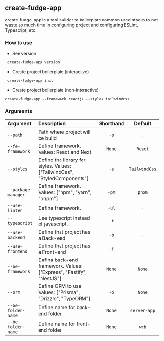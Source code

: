 ## create-fudge-app

create-fudge-app is a tool builder to boilerplate common used stacks to not waste so much time in configuring project and configuring ESLint, Typescript, etc.

### How to use

 + See version

 ```bash
  create-fudge-app version 
 ```

 + Create project boilerplate (interactive)

 ```bash
  create-fudge-app init
 ```

 + Create project boilerplate (non-interactive)

 ```
 create-fudge-app --framework reactjs --styles tailwindcss
 ```

### Arguments

| Argument                    | Description                                      | Shorthand | Default     |
| :-------------------------- | :----------------------------------------------- |:--:|:----------:|
| `--path`                    | Path where project will be build                 | `-p` | `.`       |
| `--fe-framework`            | Define framework. Values: React and Next         | `None` | `React`       |
| `--styles`                  | Define the library for styles. Values: ["TailwindCss", "StyledComponents"] | `-s` | `TailwindCss`|
| `--package-manager`         | Define framework. Values: ["npm", "yarn", "pnpm"]| `-pm` | `pnpm`|
| `--use-linter`              | Define framework.                                | `-ul` | `-` |
| `--typescript`              | Use typescript instead of javascript.            | `-t` | `-` |
| `--use-backend`             | Define that project has a Back-end               | `-b` | `-`|
| `--use-frontend`            | Define that project has a Front-end | `-f` | `-`|
| `--be-framework`            | Define back-end framework. Values: ["Express", "Fastify", "NestJS"] | `None` | `None` |
| `--orm`                     | Define ORM to use. Values: ["Prisma", "Drizzle", "TypeORM"] | `-o` | `None` |
| `--be-folder-name`          | Define name for back-end folder | `None` | `server-app` |
| `--be-folder-name`          | Define name for front-end folder | `None` | `web` |

